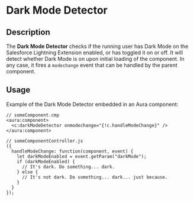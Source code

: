 # Dark Mode Detector

## Description

The **Dark Mode Detector** checks if the running user has Dark Mode on the Salesforce Lightning Extension enabled, or has toggled it on or off. It will detect whether Dark Mode is on upon initial loading of the component. In any case, it fires a `modechange` event that can be handled by the parent component.

## Usage

Example of the Dark Mode Detector embedded in an Aura component:


```
// someComponent.cmp
<aura:component>
  <c:darkModeDetector onmodechange="{!c.handleModeChange}" />
</aura:component>
```

```
// someComponentController.js
({
  handleModeChange: function(component, event) {
    let darkModeEnabled = event.getParam("darkMode");
    if (darkModeEnabled) {
      // It's dark. Do something... dark.
    } else {
      // It's not dark. Do something... dark... just because.
    }
  }
});
```